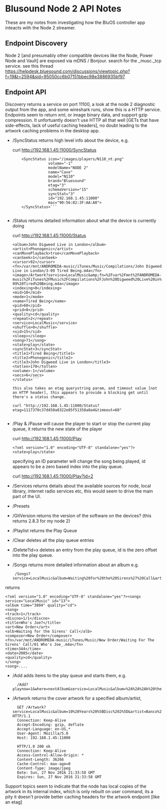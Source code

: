 # Blusound Node 2 API Notes

These are my notes from investigating how the BluOS controller app inteacts with the Node 2 streamer.

## Endpoint Discovery

Node 2 [and presumably other compatible devices like the Node, Power Node and Vault] are exposed via mDNS / Bonjour. search for the _musc._tcp service.
see this thread https://helpdesk.bluesound.com/discussions/viewtopic.php?f=19&t=2594&sid=95050cc6b07151bbec98e3886935bf97

## Endpoint API

Discovery returns a service on port 11100, a look at the node 2 diagnostic output from the app, and some wireshark runs, show this is a HTTP service. Endpoints seem to return xml, or image binary data, and support gzip compression. It unfortuantly doesn't use HTTP all that well [GETs that have side-effects, lack of useful caching headers], no doubt leading to the artwork caching problems in the desktop app.


 * /SyncStatus returns high level info about the device, e.g.
 
    curl http://192.168.1.45:11000/SyncStatus
 
    ```<?xml version="1.0" encoding="UTF-8" standalone="yes"?>
	    <SyncStatus icon="/images/players/N110_nt.png" 
		            volume="-1" 
					modelName="NODE 2" 
					name="Cave" 
					model="N110" 
					brand="Bluesound" 
					etag="3" 
					schemaVersion="15" 
					syncStat="3" 
					id="192.168.1.45:11000" 
					mac="90:56:82:3F:AA:A0">
		</SyncStatus>```
		
 * /Status returns detailed information about what the device is currently doing
 
    curl http://192.168.1.45:11000/Status

	```<?xml version="1.0" encoding="UTF-8" standalone="yes"?><status etag="ab5306d5f830e473252a22f5102df62d">
	<album>John Digweed Live in London</album>
	<artist>Phonogenic</artist>
	<canMovePlayback>true</canMovePlayback>
	<canSeek>1</canSeek>
	<cursor>92</cursor>
	<fn>/var/mnt/ANDROMEDA-music/iTunes/Music/Compilations/John Digweed Live in London/3-09 Tired Being.m4a</fn>
	<image>/Artwork?service=LocalMusic&amp;fn=%2Fvar%2Fmnt%2FANDROMEDA-music%2FiTunes%2FMusic%2FCompilations%2FJohn%20Digweed%20Live%20in%20London%2F3-09%20Tired%20Being.m4a</image>
	<indexing>0</indexing>
	<mid>10</mid>
	<mode>1</mode>
	<name>Tired Being</name>
	<pid>60</pid>
	<prid>0</prid>
	<quality>cd</quality>
	<repeat>2</repeat>
	<service>LocalMusic</service>
	<shuffle>0</shuffle>
	<sid>15</sid>
	<sleep></sleep>
	<song>71</song>
	<state>play</state>
	<syncStat>3</syncStat>
	<title1>Tired Being</title1>
	<title2>Phonogenic</title2>
	<title3>John Digweed Live in London</title3>
	<totlen>170</totlen>
	<volume>-1</volume>
	<secs>6</secs>
	</status>```
	
	this also takes an etag querystring param, and timeout value [not an HTTP header], this appears to provide a blocking get until there's a status change.
	
	curl "http://192.168.1.45:11000/Status?etag=1117370c37d450a8322e05f51358a0a4&timeout=60"
	
	
 * /Play & /Pause will cause the player to start or stop the current play queue, it returns the new state of the player
 
    curl http://192.168.1.45:11000/Play
 
    ```<?xml version="1.0" encoding="UTF-8" standalone="yes"?><state>play</state>``` 

    specifying an ID parameter will change the song being played, id appears to be a zero based index into the play queue.
	
	curl http://192.168.1.45:11000/Play?id=2
	
 * /Services returns details about the available sources for node, local library, internet radio services etc, this would seem to drive the main part of the UI.

 * /Presets
 
 * /GitVersion returns the version of the software on the devices? (this returns 2.8.3 for my node 2)
 
 * /Playlist returns the Play Queue 
 
 * /Clear deletes all the play queue entries
 
 * /Delete?id=x deletes an entry from the play queue, id is the zero offset into the play queue.
 
 * /Songs returns more detailed information about an album e.g.
 
        /Songs?service=LocalMusic&album=Waiting%20for%20the%20Sirens%27%20Call&artist=New%20Order
	
returns

	<?xml version="1.0" encoding="UTF-8" standalone="yes"?><songs service="LocalMusic" id="13">
	<album time="3804" quality="cd">
	<song>
	<track>1</track>
	<discno>1/1</discno>
	<title>Who's Joe?</title>
	<art>New Order</art>
	<alb>Waiting for the Sirens' Call</alb>
	<composer>New Order</composer>
	<fn>/var/mnt/ANDROMEDA-music/iTunes/Music/New Order/Waiting For The Sirens' Call/01 Who's Joe_.m4a</fn>
	<time>344</time>
	<date>2005</date>
	<quality>cd</quality>
	</song>
	<song>....
	
 * /Add adds items to the play queue and starts them, e.g.
 	
	     /Add?playnow=1&where=nextAlbum&service=LocalMusic&album=%2A%2A%2Ak%20the%20Millenium&artist=The%20KLF
 
 
 * /Artwork returns the cover artwork for a specified album/artist,
 
		 GET /Artwork?service=LocalMusic&album=10%20Years%20%5BDisc%202%5D&artist=Banco%20De%20Gaia HTTP/1.1
		 Connection: Keep-Alive
		 Accept-Encoding: gzip, deflate
		 Accept-Language: en-US,*
		 User-Agent: Mozilla/5.0
		 Host: 192.168.1.45:11000

		 HTTP/1.0 200 ok
		 Connection: Keep-Alive
		 Access-Control-Allow-Origin: *
		 Content-Length: 36266
		 Cache-Control: max-age=0
		 Content-Type: image/jpeg
		 Date: Sun, 27 Nov 2016 21:33:58 GMT
		 Expires: Sun, 27 Nov 2016 21:33:58 GMT
		 
  Support topics seem to indicate that the node has local copies of the artwork in its internal index, which is only rebuilt on user command, its a pity it doesn't provide better caching headers for the artwork endpoint [like an etag]
  